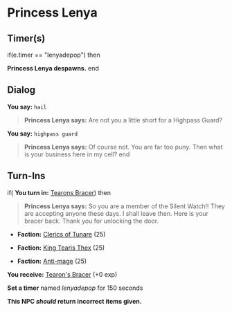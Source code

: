 # Princess Lenya
## Timer(s)

if(e.timer == "lenyadepop") then


**Princess Lenya despawns.**
end

## Dialog

**You say:** `hail`



>**Princess Lenya says:** Are not you a little short for a Highpass Guard?

**You say:** `highpass guard`



>**Princess Lenya says:** Of course not. You are far too puny. Then what is your business here in my cell?
end

## Turn-Ins




if( **You turn in:** [Tearons Bracer](/item/13108)) then


>**Princess Lenya says:** So you are a member of the Silent Watch!! They are accepting anyone these days. I shall leave then. Here is your bracer back. Thank you for unlocking the door. 


* __Faction:__ [Clerics of Tunare](/faction/226) (25)


* __Faction:__ [King Tearis Thex](/faction/279) (25)


* __Faction:__ [Anti-mage](/faction/5002) (25)


 **You receive:**  [Tearon's Bracer](/item/13112) (+0 exp)


**Set a timer** named *lenyadepop* for 150 seconds

**This NPC *should* return incorrect items given.**
